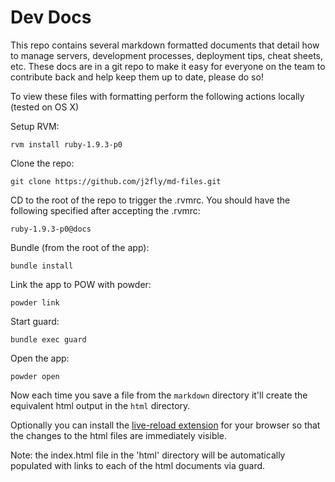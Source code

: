 # Dev Docs

This repo contains several markdown formatted documents that detail how to manage servers, development processes, deployment tips, cheat sheets, etc. These docs are in a git repo to make it easy for everyone on the team to contribute back and help keep them up to date, please do so!

To view these files with formatting perform the following actions locally (tested on OS X)

Setup RVM:

    rvm install ruby-1.9.3-p0
    
Clone the repo:

    git clone https://github.com/j2fly/md-files.git
    
CD to the root of the repo to trigger the .rvmrc. You should have the following specified after accepting the .rvmrc:

    ruby-1.9.3-p0@docs

Bundle (from the root of the app):

    bundle install
    
Link the app to POW with powder:

    powder link
    
Start guard:

    bundle exec guard
    
Open the app:

    powder open
    
Now each time you save a file from the `markdown` directory it'll create the equivalent html output in the `html` directory.

Optionally you can install the [live-reload extension](http://help.livereload.com/kb/general-use/browser-extensions) for your browser so that the changes to the html files are immediately visible.

Note: the index.html file in the 'html' directory will be automatically populated with links to each of the html documents via guard.